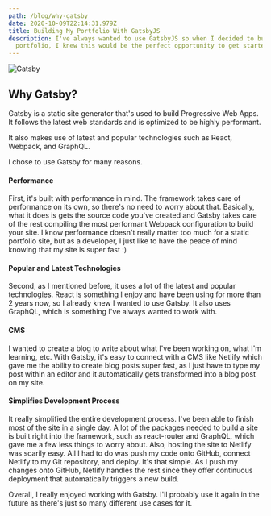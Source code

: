 ```yaml
---
path: /blog/why-gatsby
date: 2020-10-09T22:14:31.979Z
title: Building My Portfolio With GatsbyJS
description: I've always wanted to use GatsbyJS so when I decided to build my
  portfolio, I knew this would be the perfect opportunity to get started
---
```

![Gatsby](/assets/gatsby.webp "Gatsby")

## Why Gatsby?

Gatsby is a static site generator that's used to build Progressive Web Apps.  It follows the latest web standards and is optimized to be highly performant.  

It also makes use of latest and popular technologies such as React, Webpack, and GraphQL.

I chose to use Gatsby for many reasons. 

#### Performance

First, it's built with performance in mind.  The framework takes care of performance on its own, so there's no need to worry about that.  Basically, what it does is gets the source code you've created and Gatsby takes care of the rest compiling the most performant Webpack configuration to build your site.  I know performance doesn't really matter too much for a static portfolio site, but as a developer, I just like to have the peace of mind knowing that my site is super fast :)

#### Popular and Latest Technologies

Second, as I mentioned before, it uses a lot of the latest and popular technologies.  React is something I enjoy and have been using for more than 2 years now, so I already knew I wanted to use Gatsby.  It also uses GraphQL, which is something I've always wanted to work with.  

#### CMS

I wanted to create a blog to write about what I've been working on, what I'm learning, etc.  With Gatsby, it's easy to connect with a CMS like Netlify which gave me the ability to create blog posts super fast, as I just have to type my post within an editor and it automatically gets transformed into a blog post on my site.

#### Simplifies Development Process

It really simplified the entire development process.  I've been able to finish most of the site in a single day.  A lot of the packages needed to build a site is built right into the framework, such as react-router and GraphQL, which gave me a few less things to worry about.  Also, hosting the site to Netlify was scarily easy.  All I had to do was push my code onto GitHub, connect Netlify to my Git repository, and deploy.  It's that simple.  As I push my changes onto GitHub, Netlify handles the rest since they offer continuous deployment that automatically triggers a new build.  

Overall, I really enjoyed working with Gatsby.  I'll probably use it again in the future as there's just so many different use cases for it.